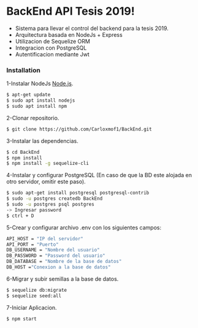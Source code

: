 # BackEnd API Tesis 2019!

  - Sistema para llevar el control del backend para la tesis 2019.
  - Arquitectura basada en NodeJs + Express
  - Utilizacion de Sequelize ORM
  - Integracion con PostgreSQL
  - Autentificacion mediante Jwt

### Installation

1-Instalar NodeJs [Node.js](https://nodejs.org/).

```sh
$ apt-get update
$ sudo apt install nodejs
$ sudo apt install npm
```
2-Clonar repositorio.
```sh
$ git clone https://github.com/Carloxmof1/BackEnd.git
```
3-Instalar las dependencias.

```sh
$ cd BackEnd
$ npm install
$ npm install -g sequelize-cli
```

4-Instalar y configurar PostgreSQL (En caso de que la BD este alojada en otro servidor, omitir este paso).

```sh
$ sudo apt-get install postgresql postgresql-contrib
$ sudo -u postgres createdb BackEnd
$ sudo -u postgres psql postgres 
-> Ingresar password
$ ctrl + D


```
5-Crear y configurar archivo .env con los siguientes campos:

```sh
API_HOST = "IP del servidor"
API_PORT = "Puerto"
DB_USERNAME = "Nombre del usuario"
DB_PASSWORD = "Password del usuario"
DB_DATABASE = "Nombre de la base de datos"
DB_HOST ="Conexion a la base de datos"
```
6-Migrar y subir semillas a la base de datos.
```sh
$ sequelize db:migrate
$ sequelize seed:all
```

7-Iniciar Aplicacion.
```sh
$ npm start
```
